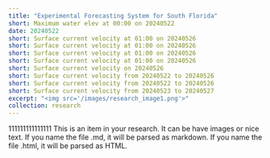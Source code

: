 ```yaml
---
title: "Experimental Forecasting System for South Florida"
short: Maximum water elev at 00:00 on 20240522
date: 20240522
short: Surface current velocity at 01:00 on 20240526
short: Surface current velocity at 01:00 on 20240526
short: Surface current velocity at 01:00 on 20240526
short: Surface current velocity at 01:00 on 20240526
short: Surface current velocity on 20240526
short: Surface current velocity from 20240522 to 20240526
short: Surface current velocity from 20240522 to 20240526
short: Surface current velocity from 20240523 to 20240527
excerpt: "<img src='/images/research_image1.png'>"
collection: research
---
```


111111111111111
This is an item in your research. It can be have images or nice text. If you name the file .md, it will be parsed as markdown. If you name the file .html, it will be parsed as HTML. 
